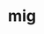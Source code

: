 ---
category: 3-letters
denotation: null
name: mig
reference_link: https://www.etymonline.com/word/mig
root_language: null
root_name: null
title: mig
type: free
word_sums:
- respelling: mig
  sum: 'Mig + '
---